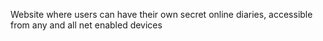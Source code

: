 Website where users can have their own secret online diaries, accessible from
any and all net enabled devices
